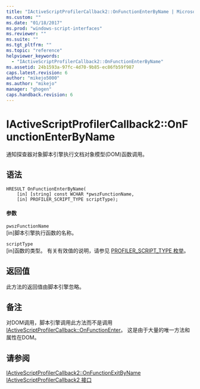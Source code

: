 ```yaml
---
title: "IActiveScriptProfilerCallback2::OnFunctionEnterByName | Microsoft Docs"
ms.custom: ""
ms.date: "01/18/2017"
ms.prod: "windows-script-interfaces"
ms.reviewer: ""
ms.suite: ""
ms.tgt_pltfrm: ""
ms.topic: "reference"
helpviewer_keywords: 
  - "IActiveScriptProfilerCallback2::OnFunctionEnterByName"
ms.assetid: 24b1593a-97fc-4d70-9b85-ec86fb59f987
caps.latest.revision: 6
author: "mikejo5000"
ms.author: "mikejo"
manager: "ghogen"
caps.handback.revision: 6
---
```

# IActiveScriptProfilerCallback2::OnFunctionEnterByName
通知探查器对象脚本引擎执行文档对象模型\(DOM\)函数调用。  
  
## 语法  
  
```  
HRESULT OnFunctionEnterByName(  
    [in] [string] const WCHAR *pwszFunctionName,  
    [in] PROFILER_SCRIPT_TYPE scriptType);  
```  
  
#### 参数  
 `pwszFunctionName`  
 \[in\]脚本引擎执行函数的名称。  
  
 `scriptType`  
 \[in\]函数的类型。  有关有效值的说明，请参见 [PROFILER\_SCRIPT\_TYPE 枚举](../../winscript/reference/profiler-script-type-enumeration.md)。  
  
## 返回值  
 此方法的返回值由脚本引擎忽略。  
  
## 备注  
 对DOM调用，脚本引擎调用此方法而不是调用 [IActiveScriptProfilerCallback::OnFunctionEnter](../../winscript/reference/iactivescriptprofilercallback-onfunctionenter.md)。  这是由于大量的唯一方法和属性在DOM。  
  
## 请参阅  
 [IActiveScriptProfilerCallback2::OnFunctionExitByName](../../winscript/reference/iactivescriptprofilercallback2-onfunctionexitbyname.md)   
 [IActiveScriptProfilerCallback2 接口](../../winscript/reference/iactivescriptprofilercallback2-interface.md)